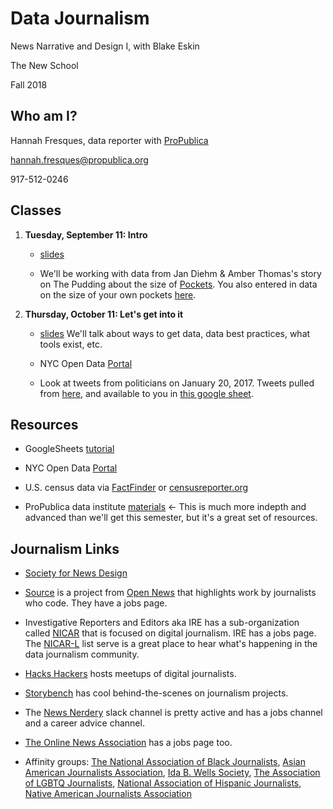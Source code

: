 # Data Journalism
News Narrative and Design I, with Blake Eskin

The New School

Fall 2018

## Who am I?
Hannah Fresques, data reporter with [ProPublica](https://propublica.org)

hannah.fresques@propublica.org

917-512-0246

## Classes
1. **Tuesday, September 11: Intro** 

	* [slides](https://docs.google.com/presentation/d/1tXJqXZtxhkU41ckl32pEeoKGLtxCiYHqk1BWW73ML2E/edit?usp=sharing)
	
	* We'll be working with data from Jan Diehm & Amber Thomas's story on The Pudding about the size of [Pockets](https://pudding.cool/2018/08/pockets/). You also entered in data on the size of your own pockets [here](https://docs.google.com/spreadsheets/d/1CEifs_EaGKeLeqRtqxNaXLu4kNIixzeZat9mYwyZLCA/edit?usp=sharing).

2. **Thursday, October 11: Let's get into it**
	
	* [slides](https://docs.google.com/presentation/d/1FTF5RFUHIvpg549MnNhhMztJg-1Ijr5MQPzX66DwvlU/edit?usp=sharing) We'll talk about ways to get data, data best practices, what tools exist, etc. 
	
	* NYC Open Data [Portal](https://opendata.cityofnewyork.us/)
	
	* Look at tweets from politicians on January 20, 2017. Tweets pulled from [here](https://data.world/bkey/politician-tweets/workspace/file?filename=pol_tweets.csv), and available to you in [this google sheet](https://docs.google.com/spreadsheets/d/1Zk0yeb6t3UcMgxZTOg5kJWFlcT0IuDhIqbgYVGoJ8tg/edit?usp=sharing).
	

## Resources

* GoogleSheets [tutorial](https://gsuite.google.com/learning-center/products/sheets/get-started/)

* NYC Open Data [Portal](https://opendata.cityofnewyork.us/)

* U.S. census data via [FactFinder](https://factfinder.census.gov/faces/nav/jsf/pages/index.xhtml) or [censusreporter.org](https://censusreporter.org/)

* ProPublica data institute [materials](https://projects.propublica.org/graphics/data-institute-2017) <- This is much more indepth and advanced than we'll get this semester, but it's a great set of resources.

## Journalism Links

* [Society for News Design](https://www.snd.org/)

* [Source](https://source.opennews.org/) is a project from [Open News](https://opennews.org/) that highlights work by journalists who code. They have a jobs page.

* Investigative Reporters and Editors aka IRE has a sub-organization called [NICAR](https://www.ire.org/nicar/) that is focused on  digital journalism. IRE has a jobs page. The [NICAR-L](https://www.ire.org/resource-center/listservs/subscribe-nicar-l/) list serve is a great place to hear what's happening in the data journalism community.

* [Hacks Hackers](https://hackshackers.com/) hosts meetups of digital journalists.

* [Storybench](http://www.storybench.org/) has cool behind-the-scenes on journalism projects.

* The [News Nerdery](http://newsnerdery.org/) slack channel is pretty active and has a jobs channel and a career advice channel.

* [The Online News Association](https://journalists.org/) has a jobs page too.

* Affinity groups: [The National Association of Black Journalists](http://www.nabj.org/), [Asian American Journalists Association](https://www.aaja.org/), [Ida B. Wells Society](http://idabwellssociety.org/), [The Association of LGBTQ Journalists](http://www.nlgja.org/), [National Association of Hispanic Journalists](http://www.nahj.org/), [Native American Journalists Association](http://www.naja.com/)
